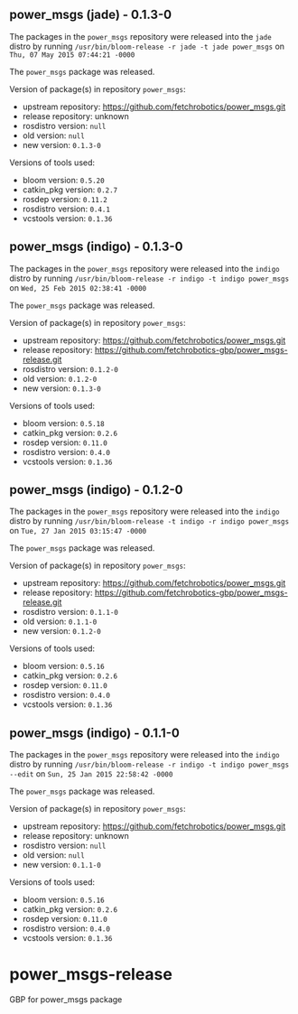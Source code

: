 ## power_msgs (jade) - 0.1.3-0

The packages in the `power_msgs` repository were released into the `jade` distro by running `/usr/bin/bloom-release -r jade -t jade power_msgs` on `Thu, 07 May 2015 07:44:21 -0000`

The `power_msgs` package was released.

Version of package(s) in repository `power_msgs`:
- upstream repository: https://github.com/fetchrobotics/power_msgs.git
- release repository: unknown
- rosdistro version: `null`
- old version: `null`
- new version: `0.1.3-0`

Versions of tools used:
- bloom version: `0.5.20`
- catkin_pkg version: `0.2.7`
- rosdep version: `0.11.2`
- rosdistro version: `0.4.1`
- vcstools version: `0.1.36`


## power_msgs (indigo) - 0.1.3-0

The packages in the `power_msgs` repository were released into the `indigo` distro by running `/usr/bin/bloom-release -r indigo -t indigo power_msgs` on `Wed, 25 Feb 2015 02:38:41 -0000`

The `power_msgs` package was released.

Version of package(s) in repository `power_msgs`:
- upstream repository: https://github.com/fetchrobotics/power_msgs.git
- release repository: https://github.com/fetchrobotics-gbp/power_msgs-release.git
- rosdistro version: `0.1.2-0`
- old version: `0.1.2-0`
- new version: `0.1.3-0`

Versions of tools used:
- bloom version: `0.5.18`
- catkin_pkg version: `0.2.6`
- rosdep version: `0.11.0`
- rosdistro version: `0.4.0`
- vcstools version: `0.1.36`


## power_msgs (indigo) - 0.1.2-0

The packages in the `power_msgs` repository were released into the `indigo` distro by running `/usr/bin/bloom-release -t indigo -r indigo power_msgs` on `Tue, 27 Jan 2015 03:15:47 -0000`

The `power_msgs` package was released.

Version of package(s) in repository `power_msgs`:
- upstream repository: https://github.com/fetchrobotics/power_msgs.git
- release repository: https://github.com/fetchrobotics-gbp/power_msgs-release.git
- rosdistro version: `0.1.1-0`
- old version: `0.1.1-0`
- new version: `0.1.2-0`

Versions of tools used:
- bloom version: `0.5.16`
- catkin_pkg version: `0.2.6`
- rosdep version: `0.11.0`
- rosdistro version: `0.4.0`
- vcstools version: `0.1.36`


## power_msgs (indigo) - 0.1.1-0

The packages in the `power_msgs` repository were released into the `indigo` distro by running `/usr/bin/bloom-release -r indigo -t indigo power_msgs --edit` on `Sun, 25 Jan 2015 22:58:42 -0000`

The `power_msgs` package was released.

Version of package(s) in repository `power_msgs`:
- upstream repository: https://github.com/fetchrobotics/power_msgs.git
- release repository: unknown
- rosdistro version: `null`
- old version: `null`
- new version: `0.1.1-0`

Versions of tools used:
- bloom version: `0.5.16`
- catkin_pkg version: `0.2.6`
- rosdep version: `0.11.0`
- rosdistro version: `0.4.0`
- vcstools version: `0.1.36`


# power_msgs-release
GBP for power_msgs package
